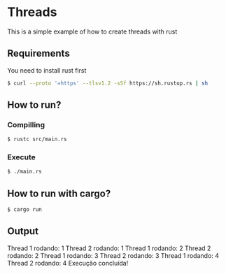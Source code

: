 # Threads
This is a simple example of how to create threads with rust

## Requirements
You need to install rust first

```sh
$ curl --proto '=https' --tlsv1.2 -sSf https://sh.rustup.rs | sh
```

## How to run?

### Compilling
```sh
$ rustc src/main.rs
```

### Execute
```sh
$ ./main.rs
```

## How to run with cargo?
```sh
$ cargo run
```

## Output

Thread 1 rodando: 1
Thread 2 rodando: 1
Thread 1 rodando: 2
Thread 2 rodando: 2
Thread 1 rodando: 3
Thread 2 rodando: 3
Thread 1 rodando: 4
Thread 2 rodando: 4
Execução concluída!